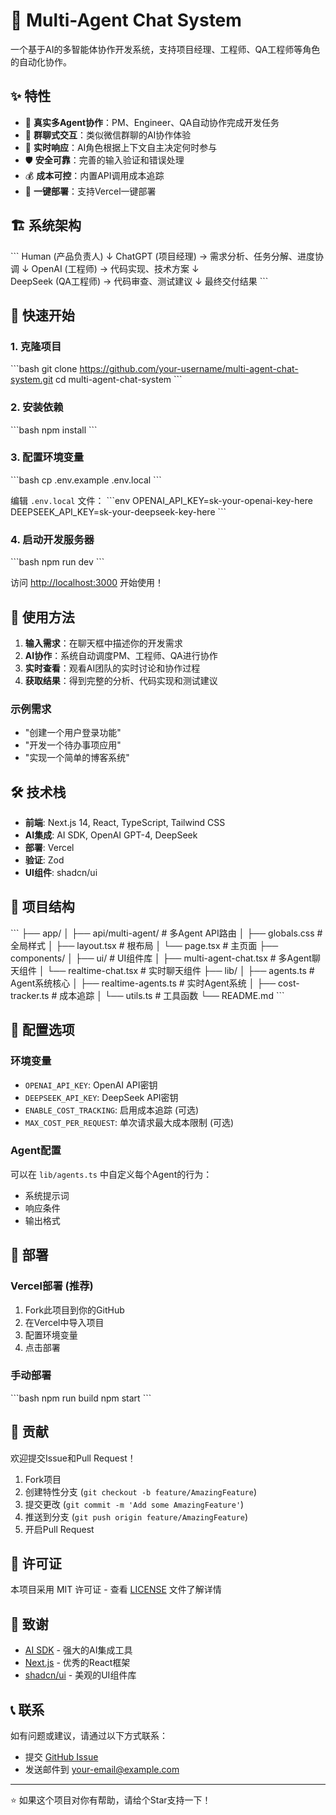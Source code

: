 # 🤖 Multi-Agent Chat System

一个基于AI的多智能体协作开发系统，支持项目经理、工程师、QA工程师等角色的自动化协作。

## ✨ 特性

- 🎯 **真实多Agent协作**：PM、Engineer、QA自动协作完成开发任务
- 💬 **群聊式交互**：类似微信群聊的AI协作体验
- 🔄 **实时响应**：AI角色根据上下文自主决定何时参与
- 🛡️ **安全可靠**：完善的输入验证和错误处理
- 💰 **成本可控**：内置API调用成本追踪
- 🚀 **一键部署**：支持Vercel一键部署

## 🏗️ 系统架构

\`\`\`
Human (产品负责人)
    ↓
ChatGPT (项目经理) → 需求分析、任务分解、进度协调
    ↓
OpenAI (工程师) → 代码实现、技术方案
    ↓  
DeepSeek (QA工程师) → 代码审查、测试建议
    ↓
最终交付结果
\`\`\`

## 🚀 快速开始

### 1. 克隆项目
\`\`\`bash
git clone https://github.com/your-username/multi-agent-chat-system.git
cd multi-agent-chat-system
\`\`\`

### 2. 安装依赖
\`\`\`bash
npm install
\`\`\`

### 3. 配置环境变量
\`\`\`bash
cp .env.example .env.local
\`\`\`

编辑 `.env.local` 文件：
\`\`\`env
OPENAI_API_KEY=sk-your-openai-key-here
DEEPSEEK_API_KEY=sk-your-deepseek-key-here
\`\`\`

### 4. 启动开发服务器
\`\`\`bash
npm run dev
\`\`\`

访问 [http://localhost:3000](http://localhost:3000) 开始使用！

## 📖 使用方法

1. **输入需求**：在聊天框中描述你的开发需求
2. **AI协作**：系统自动调度PM、工程师、QA进行协作
3. **实时查看**：观看AI团队的实时讨论和协作过程
4. **获取结果**：得到完整的分析、代码实现和测试建议

### 示例需求
- "创建一个用户登录功能"
- "开发一个待办事项应用"
- "实现一个简单的博客系统"

## 🛠️ 技术栈

- **前端**: Next.js 14, React, TypeScript, Tailwind CSS
- **AI集成**: AI SDK, OpenAI GPT-4, DeepSeek
- **部署**: Vercel
- **验证**: Zod
- **UI组件**: shadcn/ui

## 📁 项目结构

\`\`\`
├── app/
│   ├── api/multi-agent/          # 多Agent API路由
│   ├── globals.css               # 全局样式
│   ├── layout.tsx               # 根布局
│   └── page.tsx                 # 主页面
├── components/
│   ├── ui/                      # UI组件库
│   ├── multi-agent-chat.tsx     # 多Agent聊天组件
│   └── realtime-chat.tsx        # 实时聊天组件
├── lib/
│   ├── agents.ts                # Agent系统核心
│   ├── realtime-agents.ts       # 实时Agent系统
│   ├── cost-tracker.ts          # 成本追踪
│   └── utils.ts                 # 工具函数
└── README.md
\`\`\`

## 🔧 配置选项

### 环境变量
- `OPENAI_API_KEY`: OpenAI API密钥
- `DEEPSEEK_API_KEY`: DeepSeek API密钥
- `ENABLE_COST_TRACKING`: 启用成本追踪 (可选)
- `MAX_COST_PER_REQUEST`: 单次请求最大成本限制 (可选)

### Agent配置
可以在 `lib/agents.ts` 中自定义每个Agent的行为：
- 系统提示词
- 响应条件
- 输出格式

## 🚀 部署

### Vercel部署 (推荐)
1. Fork此项目到你的GitHub
2. 在Vercel中导入项目
3. 配置环境变量
4. 点击部署

### 手动部署
\`\`\`bash
npm run build
npm start
\`\`\`

## 🤝 贡献

欢迎提交Issue和Pull Request！

1. Fork项目
2. 创建特性分支 (`git checkout -b feature/AmazingFeature`)
3. 提交更改 (`git commit -m 'Add some AmazingFeature'`)
4. 推送到分支 (`git push origin feature/AmazingFeature`)
5. 开启Pull Request

## 📄 许可证

本项目采用 MIT 许可证 - 查看 [LICENSE](LICENSE) 文件了解详情

## 🙏 致谢

- [AI SDK](https://sdk.vercel.ai/) - 强大的AI集成工具
- [Next.js](https://nextjs.org/) - 优秀的React框架
- [shadcn/ui](https://ui.shadcn.com/) - 美观的UI组件库

## 📞 联系

如有问题或建议，请通过以下方式联系：
- 提交 [GitHub Issue](https://github.com/your-username/multi-agent-chat-system/issues)
- 发送邮件到 your-email@example.com

---

⭐ 如果这个项目对你有帮助，请给个Star支持一下！
